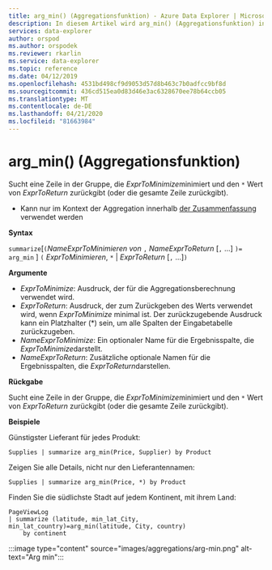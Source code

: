 ```yaml
---
title: arg_min() (Aggregationsfunktion) - Azure Data Explorer | Microsoft Docs
description: In diesem Artikel wird arg_min() (Aggregationsfunktion) in Azure Data Explorer beschrieben.
services: data-explorer
author: orspod
ms.author: orspodek
ms.reviewer: rkarlin
ms.service: data-explorer
ms.topic: reference
ms.date: 04/12/2019
ms.openlocfilehash: 4531bd498cf9d9053d57d8b463c7b0adfcc9bf8d
ms.sourcegitcommit: 436cd515ea0d83d46e3ac6328670ee78b64ccb05
ms.translationtype: MT
ms.contentlocale: de-DE
ms.lasthandoff: 04/21/2020
ms.locfileid: "81663984"
---
```

# <a name="arg_min-aggregation-function"></a>arg_min() (Aggregationsfunktion)

Sucht eine Zeile in der Gruppe, die *ExprToMinimize*minimiert und den `*` Wert von *ExprToReturn* zurückgibt (oder die gesamte Zeile zurückgibt).

* Kann nur im Kontext der Aggregation innerhalb [der Zusammenfassung](summarizeoperator.md) verwendet werden

**Syntax**

`summarize`[`(`*NameExprToMinimieren von* `,` *NameExprToReturn* [`,` ...] `)=` `arg_min` ] `(` *ExprToMinimieren*, `*`  |  *ExprToReturn* [`,` ...]`)`

**Argumente**

* *ExprToMinimize*: Ausdruck, der für die Aggregationsberechnung verwendet wird. 
* *ExprToReturn*: Ausdruck, der zum Zurückgeben des Werts verwendet wird, wenn *ExprToMinimize* minimal ist. Der zurückzugebende Ausdruck kann ein Platzhalter (*) sein, um alle Spalten der Eingabetabelle zurückzugeben.
* *NameExprToMinimize*: Ein optionaler Name für die Ergebnisspalte, die *ExprToMinimize*darstellt.
* *NameExprToReturn*: Zusätzliche optionale Namen für die Ergebnisspalten, die *ExprToReturn*darstellen.

**Rückgabe**

Sucht eine Zeile in der Gruppe, die *ExprToMinimize*minimiert und den `*` Wert von *ExprToReturn* zurückgibt (oder die gesamte Zeile zurückgibt).

**Beispiele**

Günstigster Lieferant für jedes Produkt:

```kusto
Supplies | summarize arg_min(Price, Supplier) by Product
```

Zeigen Sie alle Details, nicht nur den Lieferantennamen:

```kusto
Supplies | summarize arg_min(Price, *) by Product
```

Finden Sie die südlichste Stadt auf jedem Kontinent, mit ihrem Land:

```kusto
PageViewLog 
| summarize (latitude, min_lat_City, min_lat_country)=arg_min(latitude, City, country) 
    by continent
```

:::image type="content" source="images/aggregations/arg-min.png" alt-text="Arg min":::
